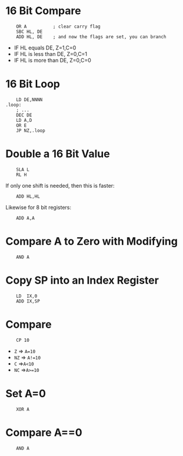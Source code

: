 # 16 Bit Compare

```
    OR A          ; clear carry flag
    SBC HL, DE
    ADD HL, DE    ; and now the flags are set, you can branch
```

* IF HL equals DE, Z=1,C=0
* IF HL is less than DE, Z=0,C=1
* IF HL is more than DE, Z=0,C=0

# 16 Bit Loop

```
    LD DE,NNNN
.loop:
    ; ... 
    DEC DE
    LD A,D
    OR E
    JP NZ,.loop
```

# Double a 16 Bit Value

```
    SLA L                                              
    RL H
```

If only one shift is needed, then this is faster:

```
    ADD HL,HL
```

Likewise for 8 bit registers:

```
    ADD A,A
```

# Compare A to Zero with Modifying

```
    AND A
```

# Copy SP into an Index Register

```
    LD  IX,0
    ADD IX,SP   
```

# Compare

```
    CP 10
```

* `Z` => `A=10` 
* `NZ` => `A!=10` 
* `C` =>`A<10`  
* `NC` =>`A>=10`  

# Set A=0

```
    XOR A
```

# Compare A==0

```
    AND A
```
